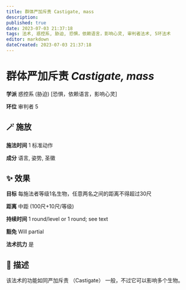```yaml
---
title: 群体严加斥责 Castigate, mass
description: 
published: true
date: 2023-07-03 21:37:18
tags: 法术, 惑控系, 胁迫, 恐惧，依赖语言，影响心灵, 审判者法术, 5环法术
editor: markdown
dateCreated: 2023-07-03 21:37:18
---
```


# **群体严加斥责** *Castigate, mass*

**学派** 惑控系 (胁迫) \[恐惧，依赖语言，影响心灵\] 

**环位** 审判者 5

## 🪄 施放

**施法时间** 1 标准动作

**成分** 语言, 姿势, 圣徽

## ✨ 效果 

**目标** 每施法者等级1名生物，任意两名之间的距离不得超过30尺 

**距离** 中距 (100尺+10尺/等级)  

**持续时间** 1 round/level or 1 round; see text 

**豁免** Will partial

**法术抗力** 是

## 📖 描述

该法术的功能如同严加斥责 （Castigate） 一般，不过它可以影响多个生物。
    